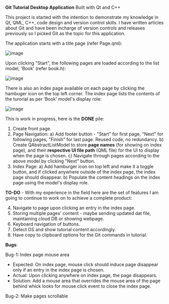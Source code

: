 **Git Tutorial Desktop Application**
Built with Qt and C++

This project is started with the intention to demonstrate my knowledge in Qt, QML, C++, code design and version control skills.
I have written articles about Git and have been incharge of version controls and releases previously so I picked Git as the topic for this application.

The application starts with a title page (refer Page.qml):

![image](https://user-images.githubusercontent.com/8523768/166157519-d70ff591-4775-4107-ad61-30cd304e6472.png)

Upon clicking "Start", the following pages are loaded according to the list model, 'Book' (refer book.h):

![image](https://user-images.githubusercontent.com/8523768/166157691-461fc5f5-7aa5-498b-b310-0d542ed181d9.png)

There is also an index page available on each page by clicking the hambuger icon on the top left corner. The index page lists the contents of the turorial as per 'Book' model's display role:

![image](https://user-images.githubusercontent.com/8523768/166157818-ab04d6b7-1b3b-465b-992c-c7a7c32a8254.png)

This is work in progress, here is the **DONE** pile:

1. Create front page.
2. Page Navigation:
  a) Add footer button - "Start" for first page, "Next" for following pages, "Finish" for last page. Reused code, no redundancy.
  b) Create QAbstractListModel to store **page names** (for showing on index page), and their **respective UI file path** (QML file) for the UI to display
  when the page is chosen.
  c) Navigate through pages according to the above model by clicking "Next" button.
3. Index Page:
  a) Add hamburger icon on top left and make it a toggle button, and if clicked anywhere outside of the index page, the index page should disappear.
  b) Populate the content headings on the index page using the model's display role.
  
**TO-DO** - With my experience in the field here are the set of features I am going to continue to work on to achieve a complete product:

4. Navigate to page upon clicking an entry in the index page.
5. Storing multiple pages' content - maybe sending updated dat file, maintaining cloud DB or showing webpage.
6. Keyboard navigation of buttons.
7. Detect OS and show tutorial content accordingly.
8. Have copy to clipboard options for the Git commands in tutorial.

**Bugs**:

Bug-1: Index page mouse area
- Expected: On index page, mouse click should induce page disappear only if an entry in the index page is chosen.
- Actual: Upon clicking anywhere on index page, the page disappears.
- Solution: Add a mouse area that overrides the mouse area of the page behind whick looks for mouse click event to close the index page.

Bug-2: Make pages scrollable
